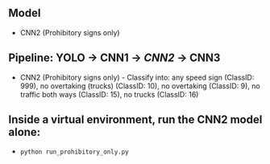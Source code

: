 ## Model 
- CNN2 (Prohibitory signs only)
## Pipeline: YOLO → CNN1 → _CNN2_ → CNN3
- CNN2 (Prohibitory signs only) - Classify into: any speed sign (ClassID: 999), no overtaking (trucks) (ClassID: 10), no overtaking (ClassID: 9), no traffic both ways (ClassID: 15), no trucks (ClassID: 16)
## Inside a virtual environment, run the CNN2 model alone:
- `python run_prohibitory_only.py`
